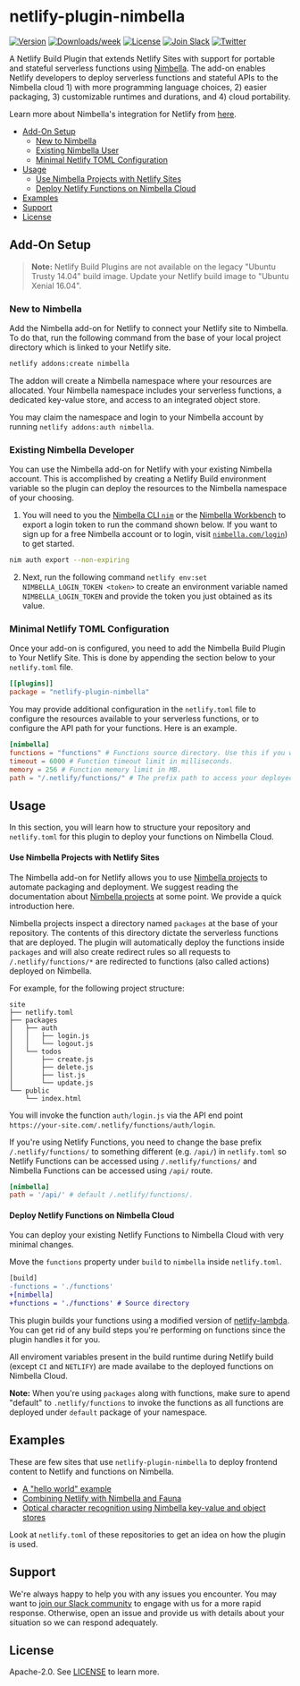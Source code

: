 # netlify-plugin-nimbella

[![Version](https://img.shields.io/npm/v/netlify-plugin-nimbella.svg)](https://npmjs.org/package/netlify-plugin-nimbella)
[![Downloads/week](https://img.shields.io/npm/dw/netlify-plugin-nimbella.svg)](https://npmjs.org/package/netlify-plugin-nimbella)
[![License](https://img.shields.io/badge/license-Apache--2.0-blue.svg)](http://www.apache.org/licenses/LICENSE-2.0)
[![Join Slack](https://img.shields.io/badge/join-slack-9B69A0.svg)](https://nimbella-community.slack.com/)
[![Twitter](https://img.shields.io/twitter/follow/nimbella.svg?style=social&logo=twitter)](https://twitter.com/intent/follow?screen_name=nimbella)

A Netlify Build Plugin that extends Netlify Sites with support for portable and stateful serverless functions using [Nimbella](https://nimbella.com/product/platform). The add-on enables Netlify developers to deploy serverless functions and stateful APIs to the Nimbella cloud 1) with more programming language choices, 2) easier packaging, 3) customizable runtimes and durations, and 4) cloud portability.

Learn more about Nimbella's integration for Netlify from [here](https://nimbella.com/integrations/netlify).

- [Add-On Setup](#add-on-setup)
  - [New to Nimbella](#new-to-nimbella)
  - [Existing Nimbella User](#existing-nimbella-developer)
  - [Minimal Netlify TOML Configuration](#minimal-netlify-toml-configuration)
- [Usage](#usage)
  - [Use Nimbella Projects with Netlify Sites](#use-nimbella-projects-with-netlify-sites)
  - [Deploy Netlify Functions on Nimbella Cloud](#deploy-netlify-functions-on-nimbella-cloud)
- [Examples](#examples)
- [Support](#support)
- [License](#license)

## Add-On Setup

> **Note:** Netlify Build Plugins are not available on the legacy "Ubuntu Trusty 14.04" build image. Update your Netlify build image to "Ubuntu Xenial 16.04".

### New to Nimbella

Add the Nimbella add-on for Netlify to connect your Netlify site to Nimbella.
To do that, run the following command from the base of your local project directory which is linked to your Netlify site.
```sh
netlify addons:create nimbella
```

The addon will create a Nimbella namespace where your resources are allocated. Your Nimbella namespace includes your serverless functions, a dedicated key-value store, and access to an integrated object store.

You may claim the namespace and login to your Nimbella account by running `netlify addons:auth nimbella`.

### Existing Nimbella Developer

You can use the Nimbella add-on for Netlify with your existing Nimbella account. This is accomplished by creating a Netlify Build environment variable so the plugin can deploy the resources to the Nimbella namespace of your choosing.

1. You will need to you the [Nimbella CLI `nim`](https://nimbella.io/downloads/nim/nim.html) or the [Nimbella Workbench](https://nimbella.io/wb) to export a login token to run the command shown below. If you want to sign up for a free Nimbella account or to login, visit [`nimbella.com/login`](https://nimbella.com/login)) to get started.

```sh
nim auth export --non-expiring
```

2. Next, run the following command `netlify env:set NIMBELLA_LOGIN_TOKEN <token>` to create an environment variable named `NIMBELLA_LOGIN_TOKEN` and provide the token you just obtained as its value.

### Minimal Netlify TOML Configuration

Once your add-on is configured, you need to add the Nimbella Build Plugin to Your Netlify Site. This is done by appending the section below to your `netlify.toml` file.

```toml
[[plugins]]
package = "netlify-plugin-nimbella"
```

You may provide additional configuration in the `netlify.toml` file to configure the resources available to your serverless functions, or to configure the API path for your functions. Here is an example.

```toml
[nimbella]
functions = "functions" # Functions source directory. Use this if you would like to use Nimbella to deploy your functions.
timeout = 6000 # Function timeout limit in milliseconds.
memory = 256 # Function memory limit in MB.
path = "/.netlify/functions/" # The prefix path to access your deployed packages. Change this if you're using both Netlify Functions and Nimbella for your backend.
```

## Usage

In this section, you will learn how to structure your repository and `netlify.toml` for this plugin to deploy your functions on Nimbella Cloud.

#### Use Nimbella Projects with Netlify Sites

The Nimbella add-on for Netlify allows you to use [Nimbella projects](https://nimbella.io/downloads/nim/nim.html#overview-of-nimbella-projects-actions-and-deployment) to automate packaging and deployment. We suggest reading the documentation about [Nimbella projects](https://nimbella.io/downloads/nim/nim.html#overview-of-nimbella-projects-actions-and-deployment) at some point. We provide a quick introduction here.

Nimbella projects inspect a directory named `packages` at the base of your repository. The contents of this directory dictate the serverless functions that are deployed. The plugin will automatically deploy the functions inside `packages` and will also create redirect rules so all requests to `/.netlify/functions/*` are redirected to functions (also called actions) deployed on Nimbella.

For example, for the following project structure:

```
site
├── netlify.toml
├── packages
│   ├── auth
│   │   ├── login.js
│   │   └── logout.js
│   └── todos
│       ├── create.js
│       ├── delete.js
│       ├── list.js
│       └── update.js
└── public
    └── index.html
```

You will invoke the function `auth/login.js` via the API end point `https://your-site.com/.netlify/functions/auth/login`.

If you're using Netlify Functions, you need to change the base prefix `/.netlify/functions/` to something different (e.g. `/api/`) in `netlify.toml` so Netlify Functions can be accessed using `/.netlify/functions/` and Nimbella Functions can be accessed using `/api/` route.

```toml
[nimbella]
path = '/api/' # default /.netlify/functions/.
```

#### Deploy Netlify Functions on Nimbella Cloud

You can deploy your existing Netlify Functions to Nimbella Cloud with very minimal changes.

Move the `functions` property under `build` to `nimbella` inside `netlify.toml`.

```diff
[build]
-functions = './functions'
+[nimbella]
+functions = './functions' # Source directory
```

This plugin builds your functions using a modified version of [netlify-lambda](https://github.com/netlify/netlify-lambda). You can get rid of any build steps you're performing on functions since the plugin handles it for you.

All enviroment variables present in the build runtime during Netlify build (except `CI` and `NETLIFY`) are made availabe to the deployed functions on Nimbella Cloud.

**Note:** When you're using `packages` along with functions, make sure to apend "default" to `.netlify/functions` to invoke the functions as all functions are deployed under `default` package of your namespace.

## Examples

These are few sites that use `netlify-plugin-nimbella` to deploy frontend content to Netlify and functions on Nimbella.

- [A "hello world" example](https://github.com/nimbella/netlify-plugin-nimbella.netlify.app)
- [Combining Netlify with Nimbella and Fauna](https://github.com/nimbella/netlify-faunadb-example)
- [Optical character recognition using Nimbella key-value and object stores](https://github.com/nimbella/netlify-nimbella-ocr)

Look at `netlify.toml` of these repositories to get an idea on how the plugin is used.

## Support

We're always happy to help you with any issues you encounter. You may want to [join our Slack community](https://nimbella-community.slack.com) to engage with us for a more rapid response. Otherwise, open an issue and provide us with details about your situation so we can respond adequately.

## License

Apache-2.0. See [LICENSE](LICENSE) to learn more.
